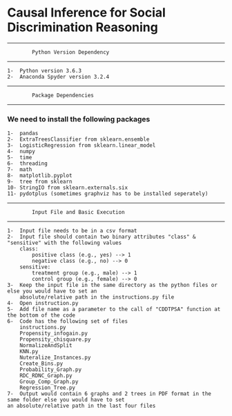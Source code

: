 # Causal Inference for Social Discrimination Reasoning

________________________________________________________________

			Python Version Dependency
________________________________________________________________

	1-  Python version 3.6.3
	2-  Anaconda Spyder version 3.2.4  

________________________________________________________________

			Package Dependencies
________________________________________________________________

### We need to install the following packages

	1-  pandas
	2-  ExtraTreesClassifier from sklearn.ensemble
	3-  LogisticRegression from sklearn.linear_model
	4-  numpy
	5-  time
	6-  threading
	7-  math
	8-  matplotlib.pyplot
	9-  tree from sklearn
	10- StringIO from sklearn.externals.six
	11- pydotplus (sometimes graphviz has to be installed seperately)

_________________________________________________________________

			Input File and Basic Execution
_________________________________________________________________

	1-  Input file needs to be in a csv format
	2-  Input file should contain two binary attributes "class" & "sensitive" with the following values
	    class:
	    	positive class (e.g., yes) --> 1
	    	negative class (e.g., no) --> 0
	    sensitive:
	    	treatment group (e.g., male) --> 1
	    	control group (e.g., female) --> 0
	3-  Keep the input file in the same directory as the python files or else you would have to set an 
		absolute/relative path in the instructions.py file
	4-  Open instruction.py
	5-  Add file name as a parameter to the call of "CDDTPSA" function at the bottom of the code
	6-  Code has the following set of files
		instructions.py
		Propensity_infogain.py
		Propensity_chisquare.py
		NormalizeAndSplit
		KNN.py
		Nuteralize_Instances.py
		Create_Bins.py
		Probability_Graph.py
		RDC_RDNC_Graph.py
		Group_Comp_Graph.py
		Regression_Tree.py
	7-  Output would contain 6 graphs and 2 trees in PDF format in the same folder else you would have to set 
	an absolute/relative path in the last four files

